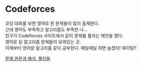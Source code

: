 # Codeforces

코딩 대회를 보면 영어로 된 문제들이 많이 출제된다.</br>근데 영어도 부족하고 알고리즘도 부족한 나...</br>친구가 Codeforces 사이트에서 같이 문제를 풀자는 제안을 했다.</br>영어로 된 알고리즘 문제들이 모여있는 곳. </br>이제부터 영어랑 알고리즘 같이 공부한다. 매일매일 하면 늘겠지! 화이팅!!



  [문제 원문과 해석, 풀이들](https://velog.io/@siugan)
